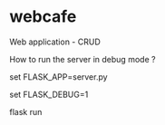 # webcafe
Web application - CRUD

How to run the server in debug mode ?

set FLASK_APP=server.py

set FLASK_DEBUG=1

flask run